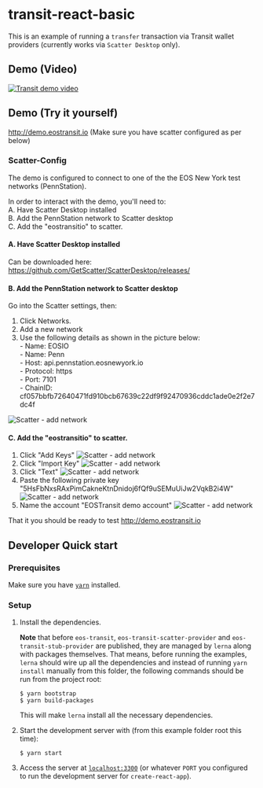 # transit-react-basic

This is an example of running a `transfer` transaction via Transit wallet providers (currently works via `Scatter Desktop` only).

## Demo (Video)

[![Transit demo video](Transit_DemoVideo.jpg)](https://www.youtube.com/watch?v=IJYMaalWfgE)



## Demo (Try it yourself)

http://demo.eostransit.io (Make sure you have scatter configured as per below)

### Scatter-Config

The demo is configured to connect to one of the the EOS New York test networks (PennStation). 

In order to interact with the demo, you'll need to:    
A. Have Scatter Desktop installed   
B. Add the PennStation network to Scatter desktop   
C. Add the "eostransitio" to scatter.   

#### A. Have Scatter Desktop installed   

Can be downloaded here:  https://github.com/GetScatter/ScatterDesktop/releases/

#### B. Add the PennStation network to Scatter desktop   

Go into the Scatter settings, then: 
1. Click Networks. 
2. Add a new network
3. Use the following details as shown in the picture below:   
        - Name: EOSIO  
        - Name: Penn  
        - Host: api.pennstation.eosnewyork.io  
        - Protocol: https  
        - Port: 7101  
        - ChainID: cf057bbfb72640471fd910bcb67639c22df9f92470936cddc1ade0e2f2e7dc4f
  
![Scatter - add network](ScatterNetworkSettings.jpg)

#### C. Add the "eostransitio" to scatter.   

1. Click "Add Keys"
![Scatter - add network](Scatter_AddAccount1.jpg)
2. Click "Import Key"
![Scatter - add network](Scatter_AddAccount2.jpg)
3. Click "Text"
![Scatter - add network](Scatter_AddAccount3.jpg)
4. Paste the following private key "5HsFbNxsRAxPimCakneKtnDnidoj6fQf9uSEMuUiJw2VqkB2i4W" 
![Scatter - add network](Scatter_AddAccount4.jpg)
5. Name the account "EOSTransit demo account"
![Scatter - add network](Scatter_AddAccount5.jpg)

That it you should be ready to test http://demo.eostransit.io

## Developer Quick start

### Prerequisites

Make sure you have [`yarn`](https://yarnpkg.com) installed.

### Setup

1.  Install the dependencies.
   
    **Note** that before `eos-transit`, `eos-transit-scatter-provider` and `eos-transit-stub-provider` are published, they are managed by `lerna` along with packages themselves. That means, before running the examples, `lerna` should wire up all the dependencies and instead of running `yarn install` manually from this folder, the following commands should be run from the project root:

        $ yarn bootstrap
        $ yarn build-packages

    This will make `lerna` install all the necessary dependencies.

2.  Start the development server with (from this example folder root this time):

        $ yarn start

3.  Access the server at [`localhost:3300`](http://localhost:3300) (or whatever `PORT` you configured to run the development server for `create-react-app`).
